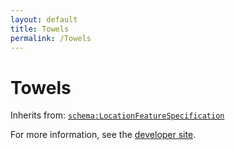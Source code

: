 ```yaml
---
layout: default
title: Towels
permalink: /Towels
---
```


# Towels


Inherits from: [`schema:LocationFeatureSpecification`](https://schema.org/LocationFeatureSpecification)

For more information, see the [developer site](https://developer.openactive.io/data-model/types/).